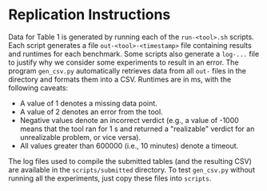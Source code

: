 # Replication Instructions

Data for Table 1 is generated by running each of the `run-<tool>.sh` scripts.
Each script generates a file `out-<tool>-<timestamp>` file containing results
and runtimes for each benchmark. Some scripts also generate a `log-...` file
to justify why we consider some experiments to result in an error.
The program `gen_csv.py` automatically retrieves data from all `out-` files in
the directory and formats them into a CSV.
Runtimes are in ms, with the following caveats:

* A value of 1 denotes a missing data point.
* A value of 2 denotes an error from the tool.
* Negative values denote an incorrect verdict (e.g., a value of -1000 means
  that the tool ran for 1 s and returned a "realizable" verdict for an
  unrealizable problem, or vice versa).
* All values greater than 600000 (i.e., 10 minutes) denote a timeout.

The log files used to compile the submitted tables (and the resulting CSV)
are available in the `scripts/submitted` directory. To test `gen_csv.py`
without running all the experiments, just copy these files into `scripts`.